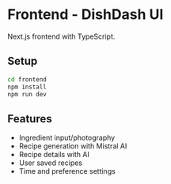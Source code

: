 # Frontend - DishDash UI

Next.js frontend with TypeScript.

## Setup

```bash
cd frontend
npm install
npm run dev
```

## Features

- Ingredient input/photography
- Recipe generation with Mistral AI
- Recipe details with AI
- User saved recipes
- Time and preference settings
